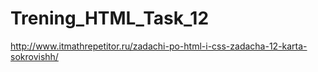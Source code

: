 # Trening_HTML_Task_12
http://www.itmathrepetitor.ru/zadachi-po-html-i-css-zadacha-12-karta-sokrovishh/
